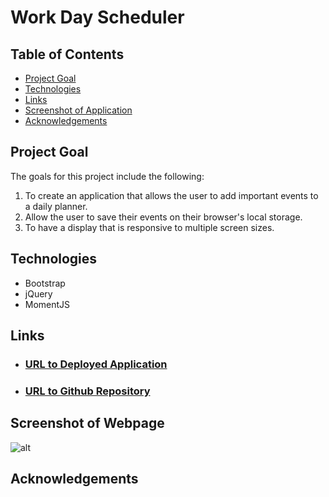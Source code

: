 # Work Day Scheduler

## Table of Contents
- [Project Goal](##Project-Goal)
- [Technologies](##Technologies)
- [Links](##Links)
- [Screenshot of Application](Screenshot-of-Application)
- [Acknowledgements](##Acknowledgements)

## Project Goal
The goals for this project include the following:
1. To create an application that allows the user to add important events to a daily planner.
2. Allow the user to save their events on their browser's local storage.
2. To have a display that is responsive to multiple screen sizes.

## Technologies
- Bootstrap
- jQuery
- MomentJS

## Links
- ### [URL to Deployed Application](https://inklein1997.github.io/Work-Day-Scheduler/)
- ### [URL to Github Repository](https://github.com/inklein1997/Work-Day-Scheduler)

## Screenshot of Webpage
![alt](./assets/images/...)

## Acknowledgements